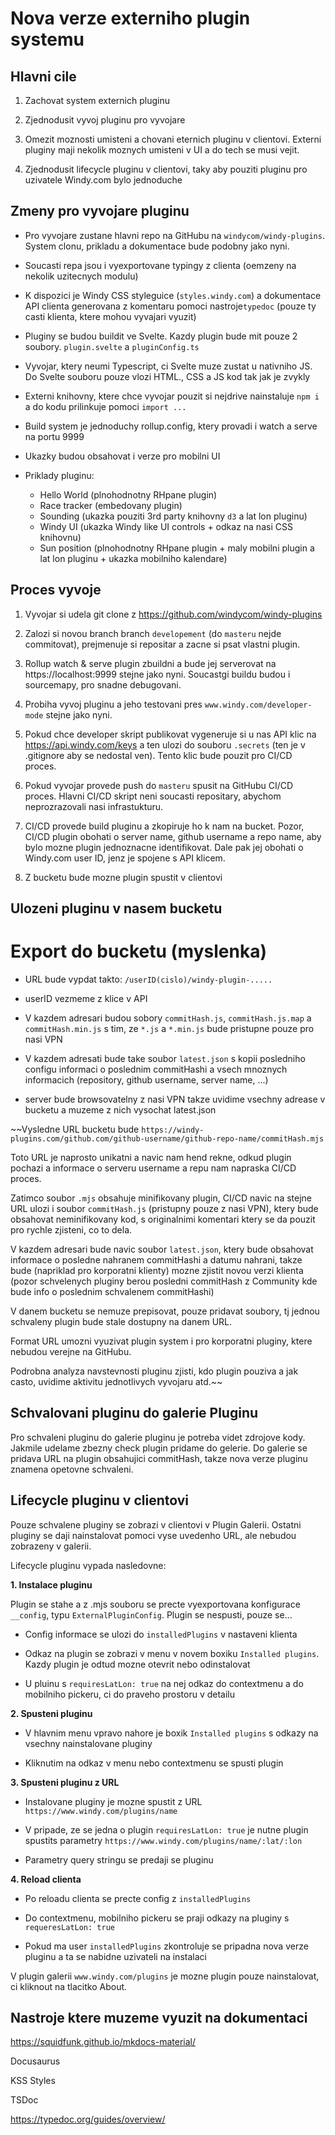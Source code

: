 # Nova verze externiho plugin systemu

## Hlavni cile

1. Zachovat system externich pluginu

2. Zjednodusit vyvoj pluginu pro vyvojare

3. Omezit moznosti umisteni a chovani eternich pluginu v clientovi. Externi pluginy maji nekolik moznych umisteni v UI a do tech se musi vejit.

4. Zjednodusit lifecycle pluginu v clientovi, taky aby pouziti pluginu pro uzivatele Windy.com bylo jednoduche

## Zmeny pro vyvojare pluginu

-   Pro vyvojare zustane hlavni repo na GitHubu na `windycom/windy-plugins`. System clonu, prikladu a dokumentace bude podobny jako nyni.

-   Soucasti repa jsou i vyexportovane typingy z clienta (oemzeny na nekolik uzitecnych modulu)

-   K dispozici je Windy CSS styleguice (`styles.windy.com`) a dokumentace API clienta generovana z komentaru pomoci nastroje`typedoc` (pouze ty casti klienta, ktere mohou vyvajari vyuzit)

-   Pluginy se budou buildit ve Svelte. Kazdy plugin bude mit pouze 2 soubory. `plugin.svelte` a `pluginConfig.ts`

-   Vyvojar, ktery neumi Typescript, ci Svelte muze zustat u nativniho JS. Do Svelte souboru pouze vlozi HTML., CSS a JS kod tak jak je zvykly

-   Externi knihovny, ktere chce vyvojar pouzit si nejdrive nainstaluje `npm i` a do kodu prilinkuje pomoci `import ...`

-   Build system je jednoduchy rollup.config, ktery provadi i watch a serve na portu 9999

-   Ukazky budou obsahovat i verze pro mobilni UI

-   Priklady pluginu:
    -   Hello World (plnohodnotny RHpane plugin)
    -   Race tracker (embedovany plugin)
    -   Sounding (ukazka pouziti 3rd party knihovny `d3` a lat lon pluginu)
    -   Windy UI (ukazka Windy like UI controls + odkaz na nasi CSS knihovnu)
    -   Sun position (plnohodnotny RHpane plugin + maly mobilni plugin a lat lon pluginu + ukazka mobilniho kalendare)

## Proces vyvoje

1. Vyvojar si udela git clone z https://github.com/windycom/windy-plugins

2. Zalozi si novou branch branch `developement` (do `masteru` nejde commitovat), prejmenuje si repositar a zacne si psat vlastni plugin.

3. Rollup watch & serve plugin zbuildni a bude jej serverovat na https://localhost:9999 stejne jako nyni. Soucastgi buildu budou i sourcemapy, pro snadne debugovani.

4. Probiha vyvoj pluginu a jeho testovani pres `www.windy.com/developer-mode` stejne jako nyni.

5. Pokud chce developer skript publikovat vygeneruje si u nas API klic na https://api.windy.com/keys a ten ulozi do souboru `.secrets` (ten je v .gitignore aby se nedostal ven). Tento klic bude pouzit pro CI/CD proces.

6. Pokud vyvojar provede push do `masteru` spusit na GitHubu CI/CD proces. Hlavni CI/CD skript neni soucasti repositary, abychom neprozrazovali nasi infrastukturu.

7. CI/CD provede build pluginu a zkopiruje ho k nam na bucket. Pozor, CI/CD plugin obohati o server name, github username a repo name, aby bylo mozne plugin jednoznacne identifikovat. Dale pak jej obohati o Windy.com user ID, jenz je spojene s API klicem.

8. Z bucketu bude mozne plugin spustit v clientovi

## Ulozeni pluginu v nasem bucketu

# Export do bucketu (myslenka)

-   URL bude vypdat takto: `/userID(cislo)/windy-plugin-.....`

-   userID vezmeme z klice v API

-   V kazdem adresari budou sobory `commitHash.js`, `commitHash.js.map` a `commitHash.min.js` s tim, ze `*.js` a `*.min.js` bude pristupne pouze pro nasi VPN

-   V kazdem adresati bude take soubor `latest.json` s kopii posledniho configu informaci o poslednim commitHashi a vsech mnoznych informacich (repository, github username, server name, ...)

-   server bude browsovatelny z nasi VPN takze uvidime vsechny adrease v bucketu a muzeme z nich vysochat latest.json

~~Vysledne URL bucketu bude `https://windy-plugins.com/github.com/github-username/github-repo-name/commitHash.mjs`

Toto URL je naprosto unikatni a navic nam hend rekne, odkud plugin pochazi a informace o serveru
username a repu nam napraska CI/CD proces.

Zatimco soubor `.mjs` obsahuje minifikovany plugin, CI/CD navic na stejne URL ulozi i soubor
`commitHash.js` (pristupny pouze z nasi VPN), ktery bude obsahovat neminifikovany kod, s
originalnimi komentari ktery se da pouzit pro rychle zjisteni, co to dela.

V kazdem adresari bude navic soubor `latest.json`, ktery bude obsahovat informace o posledne
nahranem commitHashi a datumu nahrani, takze bude (napriklad pro korporatni klienty) mozne
zjistit novou verzi klienta (pozor schvelenych pluginy berou posledni commitHash z Community kde
bude info o poslednim schvalenem commitHashi)

V danem bucketu se nemuze prepisovat, pouze pridavat soubory, tj jednou schvaleny plugin bude
stale dostupny na danem URL.

Format URL umozni vyuzivat plugin system i pro korporatni pluginy, ktere nebudou verejne na GitHubu.

Podrobna analyza navstevnosti pluginu zjisti, kdo plugin pouziva a jak casto, uvidime aktivitu
jednotlivych vyvojaru atd.~~

## Schvalovani pluginu do galerie Pluginu

Pro schvaleni pluginu do galerie pluginu je potreba videt zdrojove kody. Jakmile udelame zbezny check
plugin pridame do gelerie. Do galerie se pridava URL na plugin obsahujici commitHash, takze nova
verze pluginu znamena opetovne schvaleni.

## Lifecycle pluginu v clientovi

Pouze schvalene pluginy se zobrazi v clientovi v Plugin Galerii. Ostatni pluginy se daji nainstalovat
pomoci vyse uvedenho URL, ale nebudou zobrazeny v galerii.

Lifecycle pluginu vypada nasledovne:

**1. Instalace pluginu**

Plugin se stahe a z .mjs souboru se precte vyexportovana konfigurace `__config`, typu
`ExternalPluginConfig`. Plugin se nespusti, pouze se...

-   Config informace se ulozi do `installedPlugins` v nastaveni klienta

-   Odkaz na plugin se zobrazi v menu v novem boxiku `Installed plugins`. Kazdy plugin je odtud
    mozne otevrit nebo odinstalovat

-   U pluinu s `requiresLatLon: true` na nej odkaz do contextmenu a do mobilniho pickeru, ci do praveho prostoru v detailu

**2. Spusteni pluginu**

-   V hlavnim menu vpravo nahore je boxik `Installed plugins` s odkazy na vsechny nainstalovane pluginy

-   Kliknutim na odkaz v menu nebo contextmenu se spusti plugin

**3. Spusteni pluginu z URL**

-   Instalovane pluginy je mozne spustit z URL `https://www.windy.com/plugins/name`

-   V pripade, ze se jedna o plugin `requiresLatLon: true` je nutne plugin spustits parametry `https://www.windy.com/plugins/name/:lat/:lon`

-   Parametry query stringu se predaji se pluginu

**4. Reload clienta**

-   Po reloadu clienta se precte config z `installedPlugins`

-   Do contextmenu, mobilniho pickeru se praji odkazy na pluginy s `requeresLatLon: true`

-   Pokud ma user `installedPlugins` zkontroluje se pripadna nova verze pluginu a ta se nabidne uzivateli na instalaci

V plugin galerii `www.windy.com/plugins` je mozne plugin pouze nainstalovat, ci kliknout na tlacitko About.

## Nastroje ktere muzeme vyuzit na dokumentaci

https://squidfunk.github.io/mkdocs-material/

Docusaurus

KSS Styles

TSDoc

https://typedoc.org/guides/overview/
